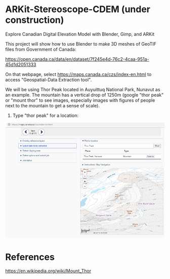 # ARKit-Stereoscope-CDEM (under construction)
Explore Canadian Digital Elevation Model with Blender, Gimp, and ARKit 

This project will show how to use Blender to make 3D meshes of GeoTIF files from Government of Canada:

https://open.canada.ca/data/en/dataset/7f245e4d-76c2-4caa-951a-45d1d2051333

On that webpage, select https://maps.canada.ca/czs/index-en.html to access "Geospatial-Data Extraction tool".

We will be using Thor Peak located in Auyuittuq National Park, Nunavut as an example. The mountain has a vertical drop of 1250m (google "thor peak" or "mount thor" to see images, especially images with figures of people next to the mountain to get a sense of scale).

1. Type "thor peak" for a location:

<img src="images/1.png" width="640">


# References

https://en.wikipedia.org/wiki/Mount_Thor



